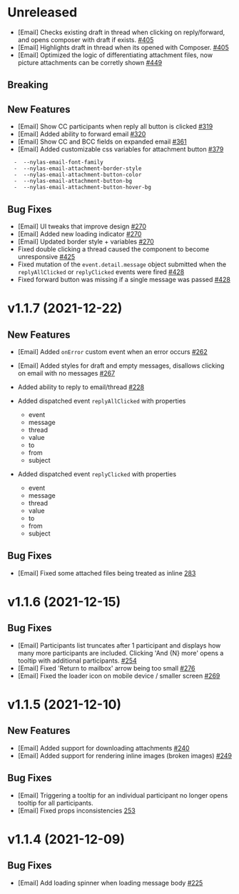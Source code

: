 # Unreleased

- [Email] Checks existing draft in thread when clicking on reply/forward, and opens composer with draft if exists. [#405](https://github.com/nylas/components/pull/405)
- [Email] Highlights draft in thread when its opened with Composer. [#405](https://github.com/nylas/components/pull/405)
- [Email] Optimized the logic of differentiating attachment files, now picture attachments can be corretly shown [#449](https://github.com/nylas/components/pull/449)

## Breaking

## New Features

- [Email] Show CC participants when reply all button is clicked [#319](https://github.com/nylas/components/pull/319)
- [Email] Added ability to forward email [#320](https://github.com/nylas/components/pull/320)
- [Email] Show CC and BCC fields on expanded email [#361](https://github.com/nylas/components/pull/361)
- [Email] Added customizable css variables for attachment button [#379](https://github.com/nylas/components/pull/379)

```
  -  --nylas-email-font-family
  -  --nylas-email-attachment-border-style
  -  --nylas-email-attachment-button-color
  -  --nylas-email-attachment-button-bg
  -  --nylas-email-attachment-button-hover-bg
```

## Bug Fixes

- [Email] UI tweaks that improve design [#270](https://github.com/nylas/components/pull/270)
- [Email] Added new loading indicator [#270](https://github.com/nylas/components/pull/270)
- [Email] Updated border style + variables [#270](https://github.com/nylas/components/pull/270)
- Fixed double clicking a thread caused the component to become unresponsive [#425](https://github.com/nylas/components/pull/425)
- Fixed mutation of the `event.detail.message` object submitted when the `replyAllClicked` or `replyClicked` events were fired [#428](https://github.com/nylas/components/pull/428)
- Fixed forward button was missing if a single message was passed [#428](https://github.com/nylas/components/pull/428)

# v1.1.7 (2021-12-22)

## New Features

- [Email] Added `onError` custom event when an error occurs [#262](https://github.com/nylas/components/pull/262)
- [Email] Added styles for draft and empty messages, disallows clicking on email with no messages [#267](https://github.com/nylas/components/pull/267)

- Added ability to reply to email/thread [#228](https://github.com/nylas/components/pull/228)
- Added dispatched event `replyAllClicked` with properties
  - event
  - message
  - thread
  - value
  - to
  - from
  - subject
- Added dispatched event `replyClicked` with properties
  - event
  - message
  - thread
  - value
  - to
  - from
  - subject

## Bug Fixes

- [Email] Fixed some attached files being treated as inline [283](https://github.com/nylas/components/pull/283)

# v1.1.6 (2021-12-15)

## Bug Fixes

- [Email] Participants list truncates after 1 participant and displays how many more participants are included. Clicking 'And {N} more' opens a tooltip with additional participants. [#254](https://github.com/nylas/components/pull/254)
- [Email] Fixed 'Return to mailbox' arrow being too small [#276](https://github.com/nylas/components/pull/276)
- [Email] Fixed the loader icon on mobile device / smaller screen [#269](https://github.com/nylas/components/pull/269)

# v1.1.5 (2021-12-10)

## New Features

- [Email] Added support for downloading attachments [#240](https://github.com/nylas/components/pull/240)
- [Email] Added support for rendering inline images (broken images) [#249](https://github.com/nylas/components/pull/249)

## Bug Fixes

- [Email] Triggering a tooltip for an individual participant no longer opens tooltip for all participants.
- [Email] Fixed props inconsistencies [253](https://github.com/nylas/components/pull/253)

# v1.1.4 (2021-12-09)

## Bug Fixes

- [Email] Add loading spinner when loading message body [#225](https://github.com/nylas/components/pull/225)
